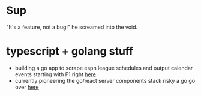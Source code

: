 # Sup

"It's a feature, not a bug!" he screamed into the void.

# typescript + golang stuff

- building a go app to scrape espn league schedules and output calendar events starting with F1 right [here](https://github.com/mpottebaum/dirty-randy)
- currently pioneering the go/react server components stack risky a go go over [here](https://github.com/mpottebaum/rscy-g)
